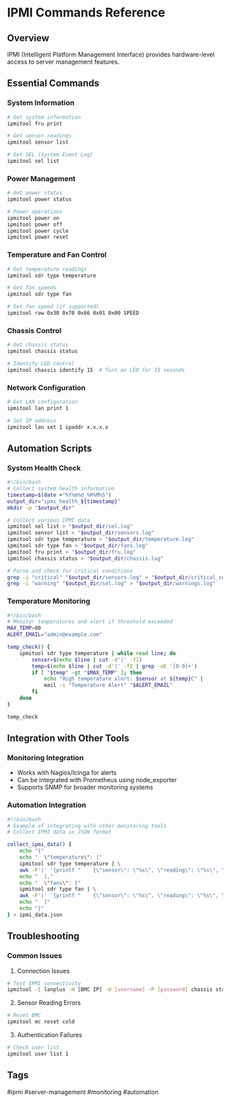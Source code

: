 # IPMI Commands Reference

## Overview
IPMI (Intelligent Platform Management Interface) provides hardware-level access to server management features.

## Essential Commands

### System Information
```bash
# Get system information
ipmitool fru print

# Get sensor readings
ipmitool sensor list

# Get SEL (System Event Log)
ipmitool sel list
```

### Power Management
```bash
# Get power status
ipmitool power status

# Power operations
ipmitool power on
ipmitool power off
ipmitool power cycle
ipmitool power reset
```

### Temperature and Fan Control
```bash
# Get temperature readings
ipmitool sdr type temperature

# Get fan speeds
ipmitool sdr type fan

# Set fan speed (if supported)
ipmitool raw 0x30 0x70 0x66 0x01 0x00 SPEED
```

### Chassis Control
```bash
# Get chassis status
ipmitool chassis status

# Identify LED control
ipmitool chassis identify 15  # Turn on LED for 15 seconds
```

### Network Configuration
```bash
# Get LAN configuration
ipmitool lan print 1

# Set IP address
ipmitool lan set 1 ipaddr x.x.x.x
```

## Automation Scripts

### System Health Check
```bash
#!/bin/bash
# Collect system health information
timestamp=$(date +"%Y%m%d_%H%M%S")
output_dir="ipmi_health_${timestamp}"
mkdir -p "$output_dir"

# Collect various IPMI data
ipmitool sel list > "$output_dir/sel.log"
ipmitool sensor list > "$output_dir/sensors.log"
ipmitool sdr type temperature > "$output_dir/temperature.log"
ipmitool sdr type fan > "$output_dir/fans.log"
ipmitool fru print > "$output_dir/fru.log"
ipmitool chassis status > "$output_dir/chassis.log"

# Parse and check for critical conditions
grep -i "critical" "$output_dir/sensors.log" > "$output_dir/critical_sensors.log"
grep -i "warning" "$output_dir/sel.log" > "$output_dir/warnings.log"
```

### Temperature Monitoring
```bash
#!/bin/bash
# Monitor temperatures and alert if threshold exceeded
MAX_TEMP=80
ALERT_EMAIL="admin@example.com"

temp_check() {
    ipmitool sdr type temperature | while read line; do
        sensor=$(echo $line | cut -d'|' -f1)
        temp=$(echo $line | cut -d'|' -f2 | grep -oE '[0-9]+')
        if [ "$temp" -gt "$MAX_TEMP" ]; then
            echo "High temperature alert: $sensor at ${temp}C" | 
            mail -s "Temperature Alert" "$ALERT_EMAIL"
        fi
    done
}

temp_check
```

## Integration with Other Tools

### Monitoring Integration
- Works with Nagios/Icinga for alerts
- Can be integrated with Prometheus using node_exporter
- Supports SNMP for broader monitoring systems

### Automation Integration
```bash
#!/bin/bash
# Example of integrating with other monitoring tools
# Collect IPMI data in JSON format

collect_ipmi_data() {
    echo "{"
    echo "  \"temperature\": ["
    ipmitool sdr type temperature | \
    awk -F'|' '{printf "    {\"sensor\": \"%s\", \"reading\": \"%s\", \"status\": \"%s\"},\n", $1, $2, $3}'
    echo "  ],"
    echo "  \"fans\": ["
    ipmitool sdr type fan | \
    awk -F'|' '{printf "    {\"sensor\": \"%s\", \"reading\": \"%s\", \"status\": \"%s\"},\n", $1, $2, $3}'
    echo "  ]"
    echo "}"
} > ipmi_data.json
```

## Troubleshooting

### Common Issues
1. Connection Issues
```bash
# Test IPMI connectivity
ipmitool -I lanplus -H [BMC IP] -U [username] -P [password] chassis status
```

2. Sensor Reading Errors
```bash
# Reset BMC
ipmitool mc reset cold
```

3. Authentication Failures
```bash
# Check user list
ipmitool user list 1
```

## Tags
#ipmi #server-management #monitoring #automation
